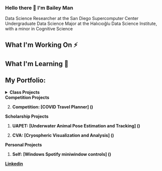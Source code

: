 ### Hello there 👋 I'm Bailey Man

Data Science Researcher at the San Diego Supercomputer Center
Undergraduate Data Science Major at the Halıcıoğlu Data Science Institute, with a minor in Cognitive Science

## What I'm Working On ⚡

## What I'm Learning 🌱

## My Portfolio:
<details>
  <summary><strong>Class Projects</strong></summary>
  
  1. __CSE 151A: [Reddit Post Popularity] ()__  
</details>

</details>
  <summary><strong>Competition Projects</strong></summary>

  2. __Competition: [COVID Travel Planner] ()__
  
</details>
  <summary><strong>Scholarship Projects</strong></summary>
</details>
  
  1. __UAPET: [Underwater Animal Pose Estimation and Tracking] ()__
  
  2. __CVA: [Cryospheric Visualization and Analysis] ()__
</details>
  
</details>
  <summary><strong>Personal Projects</strong></summary>
  
  1. __Self: [Windows Spotify miniwindow controls] ()__
</details>


[__Linkedin__](https://www.linkedin.com/in/bailey-man-1414a3144/)

<!--
**Bailey-Man/Bailey-Man** is a ✨ _special_ ✨ repository because its `README.md` (this file) appears on your GitHub profile.

